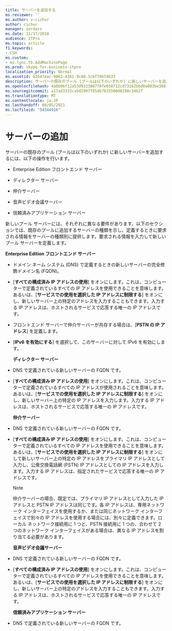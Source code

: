 ```yaml
---
title: サーバーを追加する
ms.reviewer: ''
ms.author: v-cichur
author: cichur
manager: serdars
ms.date: 11/17/2018
audience: ITPro
ms.topic: article
f1.keywords:
- CSH
ms.custom:
- ms.lync.tb.AddMachinePage
ms.prod: skype-for-business-itpro
localization_priority: Normal
ms.assetid: 61647eac-9062-4381-9c80-3cbf70b7db33
description: サーバーの既存のプール (プールは以下のいずれか) に新しいサーバーを追加するには、以下の操作を行います。
ms.openlocfilehash: 4a0b06f12a53d933388770fe658712cd73162bbd0a003be38876e735c783b60d
ms.sourcegitcommit: a17ad3332ca5d2997f85db7835500d8190c34b2f
ms.translationtype: MT
ms.contentlocale: ja-JP
ms.lasthandoff: 08/05/2021
ms.locfileid: "54344916"
---
```

# <a name="add-server"></a>サーバーの追加
 
サーバーの既存のプール (プールは以下のいずれか) に新しいサーバーを追加するには、以下の操作を行います。
  
- Enterprise Edition フロントエンド サーバー
    
- ディレクター サーバー
    
- 仲介サーバー
    
- 音声ビデオ会議サーバー
    
- 信頼済みアプリケーション サーバー
    
新しいプール サーバーには、それぞれに異なる要件があります。以下のセクションでは、既存のプールに追加するサーバーの種類を示し、定義するときに要求される情報をサーバーの種類別に提供します。要求される情報を入力して新しいプール サーバーを定義します。
  
 **Enterprise Edition フロントエンド サーバー**
  
- ドメイン ネーム システム (DNS) で定義するときの新しいサーバーの完全修飾ドメイン名 (FQDN)。
    
- [**すべての構成済み IP アドレスの使用**] をオンにします。これは、コンピューターで定義されているすべての IP アドレスを使用できることを意味します。あるいは、[**サービスでの使用を選択した IP アドレスに制限する**] をオンにし、新しいサーバー上の特定のアドレスを入力することもできます。入力する IP アドレスは、ホストされるサービスで応答する唯一の IP アドレスです。
    
- フロントエンド サーバーで仲介サーバーが共存する場合は、[**PSTN の IP アドレス**] を定義します。
    
- [**IPv6 を有効にする**] を選択して、このサーバーに対して IPv6 を有効にします。
    
  **ディレクター サーバー**
  
- DNS で定義されている新しいサーバーの FQDN です。
    
- [**すべての構成済み IP アドレスの使用**] をオンにします。これは、コンピューターで定義されているすべての IP アドレスが使用されることを意味します。あるいは、[**サービスでの使用を選択した IP アドレスに制限する**] をオンにし、新しいサーバー上の特定の IP アドレスを入力します。入力する IP アドレスは、ホストされるサービスで応答する唯一の IP アドレスです。
    
  **仲介サーバー**
  
- DNS で定義されている新しいサーバーの FQDN です。
    
- [**すべての構成済み IP アドレスの使用**] をオンにします。これは、コンピューターで定義されているすべての IP アドレスを使用できることを意味します。あるいは、[**サービスでの使用を選択した IP アドレスに制限する**] をオンにして新しいサーバー上の特定の IP アドレスをプライマリ IP アドレスとして入力し、公衆交換電話網 (PSTN) IP アドレスとしての IP アドレスを入力します。入力する IP アドレスは、指定されたサービスで応答する唯一の IP アドレスです。
    
    > [!NOTE]
    > 仲介サーバーの場合、既定では、プライマリ IP アドレスとして入力した IP アドレスと PSTN IP アドレスは同じです。各 IP アドレスは、専用ネットワーク インターフェイスを使用するか、または同じネットワーク インターフェイスで別々の IP アドレスを使用する場合には、別々に定義できます。ローカル ネットワーク接続用に 1 つと、PSTN 接続用に 1 つの、合わせて 2 つのネットワーク インターフェイスがある場合は、異なる IP アドレスを割り当てる必要があります。 
  
  **音声ビデオ会議サーバー**
  
- DNS で定義されている新しいサーバーの FQDN です。
    
- [**すべての構成済み IP アドレスの使用**] をオンにします。これは、コンピューターで定義されているすべての IP アドレスを使用できることを意味します。あるいは、[**サービスでの使用を選択した IP アドレスに制限する**] をオンにし、新しいサーバー上の特定のアドレスを入力することもできます。入力する IP アドレスは、ホストされるサービスで応答する唯一の IP アドレスです。
    
  **信頼済みアプリケーション サーバー**
  
- DNS で定義されている新しいサーバーの FQDN です。
    

